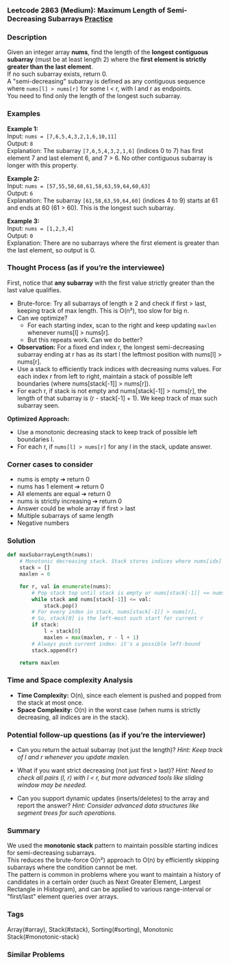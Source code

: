 ### Leetcode 2863 (Medium): Maximum Length of Semi-Decreasing Subarrays [Practice](https://leetcode.com/problems/maximum-length-of-semi-decreasing-subarrays)

### Description  
Given an integer array **nums**, find the length of the **longest contiguous subarray** (must be at least length 2) where the **first element is strictly greater than the last element**.  
If no such subarray exists, return 0.  
A "semi-decreasing" subarray is defined as any contiguous sequence where `nums[l] > nums[r]` for some l < r, with l and r as endpoints.  
You need to find only the length of the longest such subarray.

### Examples  

**Example 1:**  
Input: `nums = [7,6,5,4,3,2,1,6,10,11]`  
Output: `8`  
Explanation: The subarray `[7,6,5,4,3,2,1,6]` (indices 0 to 7) has first element 7 and last element 6, and 7 > 6. No other contiguous subarray is longer with this property.

**Example 2:**  
Input: `nums = [57,55,50,60,61,58,63,59,64,60,63]`  
Output: `6`  
Explanation: The subarray `[61,58,63,59,64,60]` (indices 4 to 9) starts at 61 and ends at 60 (61 > 60). This is the longest such subarray.

**Example 3:**  
Input: `nums = [1,2,3,4]`  
Output: `0`  
Explanation: There are no subarrays where the first element is greater than the last element, so output is 0.


### Thought Process (as if you’re the interviewee)  
First, notice that **any subarray** with the first value strictly greater than the last value qualifies.  
- Brute-force: Try all subarrays of length ≥ 2 and check if first > last, keeping track of max length. This is O(n²), too slow for big n.
- Can we optimize?  
  - For each starting index, scan to the right and keep updating `maxlen` whenever nums[l] > nums[r].
  - But this repeats work. Can we do better?
- **Observation:** For a fixed end index r, the longest semi-decreasing subarray ending at r has as its start l the leftmost position with nums[l] > nums[r].  
- Use a stack to efficiently track indices with decreasing nums values. For each index r from left to right, maintain a stack of possible left boundaries (where nums[stack[-1]] > nums[r]).
- For each r, if stack is not empty and nums[stack[-1]] > nums[r], the length of that subarray is (r - stack[-1] + 1). We keep track of max such subarray seen.

**Optimized Approach:**  
- Use a monotonic decreasing stack to keep track of possible left boundaries l.
- For each r, if `nums[l] > nums[r]` for any l in the stack, update answer.

### Corner cases to consider  
- nums is empty ➔ return 0  
- nums has 1 element ➔ return 0  
- All elements are equal ➔ return 0  
- nums is strictly increasing ➔ return 0  
- Answer could be whole array if first > last  
- Multiple subarrays of same length  
- Negative numbers

### Solution

```python
def maxSubarrayLength(nums):
    # Monotonic decreasing stack. Stack stores indices where nums[idx] is decreasing.
    stack = []
    maxlen = 0

    for r, val in enumerate(nums):
        # Pop stack top until stack is empty or nums[stack[-1]] <= nums[r]
        while stack and nums[stack[-1]] <= val:
            stack.pop()
        # For every index in stack, nums[stack[-1]] > nums[r],
        # So, stack[0] is the left-most such start for current r
        if stack:
            l = stack[0]
            maxlen = max(maxlen, r - l + 1)
        # Always push current index: it's a possible left-bound
        stack.append(r)

    return maxlen
```

### Time and Space complexity Analysis  

- **Time Complexity:** O(n), since each element is pushed and popped from the stack at most once.
- **Space Complexity:** O(n) in the worst case (when nums is strictly decreasing, all indices are in the stack).

### Potential follow-up questions (as if you’re the interviewer)  

- Can you return the actual subarray (not just the length)?
  *Hint: Keep track of l and r whenever you update maxlen.*

- What if you want strict decreasing (not just first > last)?
  *Hint: Need to check all pairs (l, r) with l < r, but more advanced tools like sliding window may be needed.*

- Can you support dynamic updates (inserts/deletes) to the array and report the answer?
  *Hint: Consider advanced data structures like segment trees for such operations.*

### Summary
We used the **monotonic stack** pattern to maintain possible starting indices for semi-decreasing subarrays.  
This reduces the brute-force O(n²) approach to O(n) by efficiently skipping subarrays where the condition cannot be met.  
The pattern is common in problems where you want to maintain a history of candidates in a certain order (such as Next Greater Element, Largest Rectangle in Histogram), and can be applied to various range-interval or "first/last" element queries over arrays.

### Tags
Array(#array), Stack(#stack), Sorting(#sorting), Monotonic Stack(#monotonic-stack)

### Similar Problems

